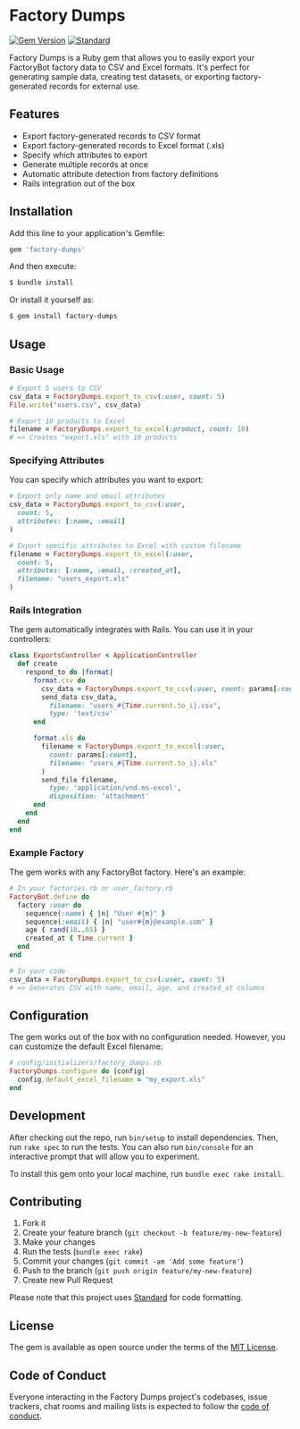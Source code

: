 # Factory Dumps

[![Gem Version](https://badge.fury.io/rb/factory-dumps.svg)](https://badge.fury.io/rb/factory-dumps)
[![Standard](https://img.shields.io/badge/code_style-standard-brightgreen.svg)](https://github.com/standardrb/standard)

Factory Dumps is a Ruby gem that allows you to easily export your FactoryBot factory data to CSV and Excel formats. It's perfect for generating sample data, creating test datasets, or exporting factory-generated records for external use.

## Features

- Export factory-generated records to CSV format
- Export factory-generated records to Excel format (.xls)
- Specify which attributes to export
- Generate multiple records at once
- Automatic attribute detection from factory definitions
- Rails integration out of the box

## Installation

Add this line to your application's Gemfile:

```ruby
gem 'factory-dumps'
```

And then execute:

```bash
$ bundle install
```

Or install it yourself as:

```bash
$ gem install factory-dumps
```

## Usage

### Basic Usage

```ruby
# Export 5 users to CSV
csv_data = FactoryDumps.export_to_csv(:user, count: 5)
File.write("users.csv", csv_data)

# Export 10 products to Excel
filename = FactoryDumps.export_to_excel(:product, count: 10)
# => Creates "export.xls" with 10 products
```

### Specifying Attributes

You can specify which attributes you want to export:

```ruby
# Export only name and email attributes
csv_data = FactoryDumps.export_to_csv(:user, 
  count: 5,
  attributes: [:name, :email]
)

# Export specific attributes to Excel with custom filename
filename = FactoryDumps.export_to_excel(:user,
  count: 5,
  attributes: [:name, :email, :created_at],
  filename: "users_export.xls"
)
```

### Rails Integration

The gem automatically integrates with Rails. You can use it in your controllers:

```ruby
class ExportsController < ApplicationController
  def create
    respond_to do |format|
      format.csv do
        csv_data = FactoryDumps.export_to_csv(:user, count: params[:count])
        send_data csv_data,
          filename: "users_#{Time.current.to_i}.csv",
          type: 'text/csv'
      end

      format.xls do
        filename = FactoryDumps.export_to_excel(:user, 
          count: params[:count],
          filename: "users_#{Time.current.to_i}.xls"
        )
        send_file filename,
          type: 'application/vnd.ms-excel',
          disposition: 'attachment'
      end
    end
  end
end
```

### Example Factory

The gem works with any FactoryBot factory. Here's an example:

```ruby
# In your factories.rb or user_factory.rb
FactoryBot.define do
  factory :user do
    sequence(:name) { |n| "User #{n}" }
    sequence(:email) { |n| "user#{n}@example.com" }
    age { rand(18..65) }
    created_at { Time.current }
  end
end

# In your code
csv_data = FactoryDumps.export_to_csv(:user, count: 5)
# => Generates CSV with name, email, age, and created_at columns
```

## Configuration

The gem works out of the box with no configuration needed. However, you can customize the default Excel filename:

```ruby
# config/initializers/factory_dumps.rb
FactoryDumps.configure do |config|
  config.default_excel_filename = "my_export.xls"
end
```

## Development

After checking out the repo, run `bin/setup` to install dependencies. Then, run `rake spec` to run the tests. You can also run `bin/console` for an interactive prompt that will allow you to experiment.

To install this gem onto your local machine, run `bundle exec rake install`.

## Contributing

1. Fork it
2. Create your feature branch (`git checkout -b feature/my-new-feature`)
3. Make your changes
4. Run the tests (`bundle exec rake`)
5. Commit your changes (`git commit -am 'Add some feature'`)
6. Push to the branch (`git push origin feature/my-new-feature`)
7. Create new Pull Request

Please note that this project uses [Standard](https://github.com/standardrb/standard) for code formatting.

## License

The gem is available as open source under the terms of the [MIT License](https://opensource.org/licenses/MIT).

## Code of Conduct

Everyone interacting in the Factory Dumps project's codebases, issue trackers, chat rooms and mailing lists is expected to follow the [code of conduct](CODE_OF_CONDUCT.md). 